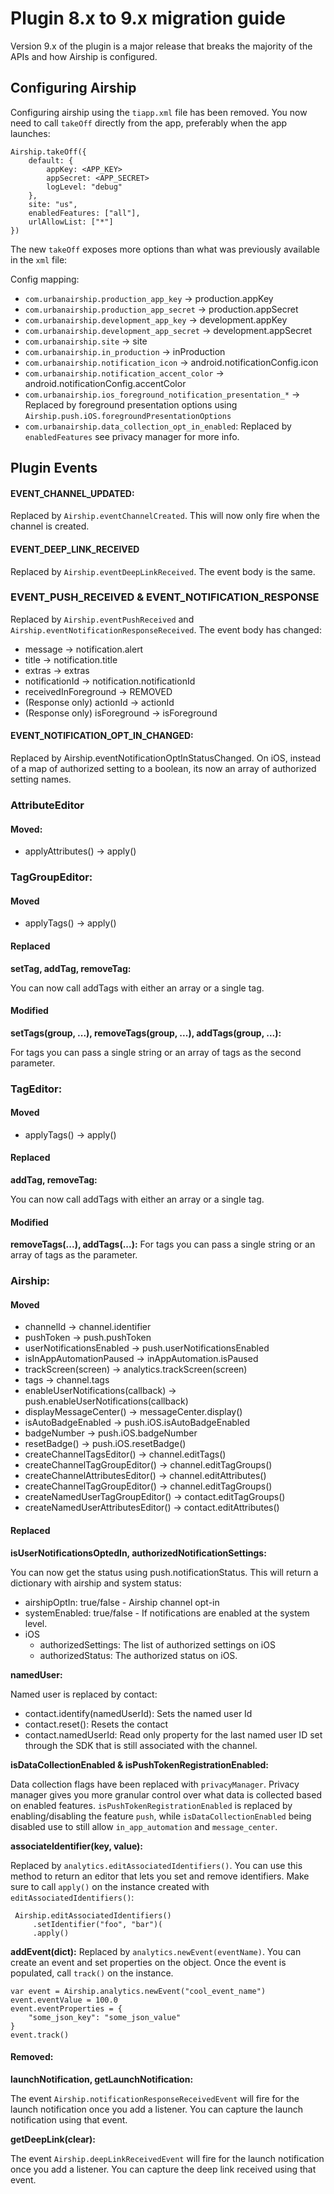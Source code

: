 
  
# Plugin 8.x to 9.x migration guide

Version 9.x of the plugin is a major release that breaks the majority of the APIs and how Airship is configured. 

## Configuring Airship

Configuring airship using the `tiapp.xml` file has been removed. You now need to call `takeOff` directly from the app, preferably when the app launches:

```
Airship.takeOff({
	default: {
		appKey: <APP_KEY>
		appSecret: <APP_SECRET>
		logLevel: "debug"
	},
	site: "us",
	enabledFeatures: ["all"],
	urlAllowList: ["*"]
})
```

The new `takeOff` exposes more options than what was previously available in the `xml` file:

Config mapping:
- `com.urbanairship.production_app_key` -> production.appKey
- `com.urbanairship.production_app_secret` -> production.appSecret
- `com.urbanairship.development_app_key` -> development.appKey
- `com.urbanairship.development_app_secret` -> development.appSecret
- `com.urbanairship.site` -> site
- `com.urbanairship.in_production` -> inProduction
- `com.urbanairship.notification_icon` -> android.notificationConfig.icon
- `com.urbanairship.notification_accent_color` -> android.notificationConfig.accentColor
- `com.urbanairship.ios_foreground_notification_presentation_*` -> Replaced by foreground presentation options using `Airship.push.iOS.foregroundPresentationOptions`
- `com.urbanairship.data_collection_opt_in_enabled`: Replaced by `enabledFeatures` see privacy manager for more info.


## Plugin Events

#### EVENT_CHANNEL_UPDATED:

Replaced by `Airship.eventChannelCreated`. This will now only fire when the channel is created.

#### EVENT_DEEP_LINK_RECEIVED

Replaced by `Airship.eventDeepLinkReceived`. The event body is the same.

### EVENT_PUSH_RECEIVED & EVENT_NOTIFICATION_RESPONSE

Replaced by `Airship.eventPushReceived` and `Airship.eventNotificationResponseReceived`. The event body has changed:
- message -> notification.alert
- title -> notification.title
- extras -> extras
- notificationId -> notification.notificationId
- receivedInForeground -> REMOVED
- (Response only) actionId -> actionId
- (Response only) isForeground -> isForeground

#### EVENT_NOTIFICATION_OPT_IN_CHANGED:

Replaced by Airship.eventNotificationOptInStatusChanged. On iOS, instead of a map of authorized setting to a boolean, its now an array of authorized setting names. 

 
### AttributeEditor

#### Moved:
- applyAttributes() -> apply()

### TagGroupEditor:

#### Moved
- applyTags() -> apply()

#### Replaced

**setTag, addTag, removeTag:**

You can now call addTags with either an array or a single tag.

#### Modified

**setTags(group, ...), removeTags(group, ...), addTags(group, ...):**

For tags you can pass a single string or an array of tags as the second parameter.

### TagEditor:

#### Moved
- applyTags() -> apply()

#### Replaced

**addTag, removeTag:**

You can now call addTags with either an array or a single tag.

#### Modified

**removeTags(...), addTags(...):**
For tags you can pass a single string or an array of tags as the parameter.

### Airship:

#### Moved

- channelId -> channel.identifier
- pushToken -> push.pushToken
- userNotificationsEnabled -> push.userNotificationsEnabled
- isInAppAutomationPaused -> inAppAutomation.isPaused
- trackScreen(screen) -> analytics.trackScreen(screen)
- tags -> channel.tags
- enableUserNotifications(callback) -> push.enableUserNotifications(callback)
- displayMessageCenter() -> messageCenter.display()
- isAutoBadgeEnabled -> push.iOS.isAutoBadgeEnabled
- badgeNumber -> push.iOS.badgeNumber
- resetBadge() -> push.iOS.resetBadge()
- createChannelTagsEditor() -> channel.editTags()
- createChannelTagGroupEditor() -> channel.editTagGroups()
- createChannelAttributesEditor() -> channel.editAttributes()
- createChannelTagGroupEditor() -> channel.editTagGroups()
- createNamedUserTagGroupEditor() -> contact.editTagGroups()
- createNamedUserAttributesEditor() -> contact.editAttributes()

#### Replaced

**isUserNotificationsOptedIn, authorizedNotificationSettings:**

You can now get the status using push.notificationStatus. This will return a dictionary with airship and system status:
- airshipOptIn: true/false - Airship channel opt-in
- systemEnabled: true/false - If notifications are enabled at the system level.
- iOS
	- authorizedSettings: The list of authorized settings on iOS
	- authorizedStatus: The authorized status on iOS.

**namedUser:**

Named user is replaced by contact:
- contact.identify(namedUserId): Sets the named user Id
- contact.reset(): Resets the contact
- contact.namedUserId: Read only property for the last named user ID set through the SDK that is still associated with the channel.

**isDataCollectionEnabled & isPushTokenRegistrationEnabled:**

Data collection flags have been replaced with `privacyManager`. Privacy manager gives you more granular control over what data is collected based on enabled features. `isPushTokenRegistrationEnabled` is replaced by enabling/disabling the feature `push`, while `isDataCollectionEnabled` being disabled use to still allow `in_app_automation` and `message_center`.
  
**associateIdentifier(key, value):**

Replaced by `analytics.editAssociatedIdentifiers()`. You can use this method to return an editor that lets you set and remove identifiers. Make sure to call `apply()` on the instance created with `editAssociatedIdentifiers()`:
```
 Airship.editAssociatedIdentifiers()
	 .setIdentifier("foo", "bar")(
	 .apply()
```

**addEvent(dict):**
Replaced by `analytics.newEvent(eventName)`. You can create an event and set properties on the object. Once the event is populated, call `track()` on the instance. 

```
var event = Airship.analytics.newEvent("cool_event_name")
event.eventValue = 100.0
event.eventProperties = {
    "some_json_key": "some_json_value"
}
event.track()
```


#### Removed:

**launchNotification, getLaunchNotification:**

The event `Airship.notificationResponseReceivedEvent` will fire for the launch notification once you add a listener. You can capture the launch notification using that event.  

**getDeepLink(clear):**

The event `Airship.deepLinkReceivedEvent` will fire for the launch notification once you add a listener. You can capture the deep link received using that event.
